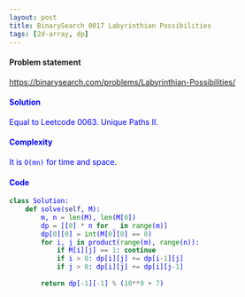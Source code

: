 ```yaml
---
layout: post
title: BinarySearch 0017 Labyrinthian Possibilities
tags: [2d-array, dp]
---
```


#### Problem statement

<a href="https://binarysearch.com/problems/Labyrinthian-Possibilities/"> <font color = blue>https://binarysearch.com/problems/Labyrinthian-Possibilities/

#### Solution
Equal to Leetcode 0063. Unique Paths II.

#### Complexity
It is `O(mn)` for time and space.

#### Code
```python
class Solution:
    def solve(self, M):
        m, n = len(M), len(M[0])
        dp = [[0] * n for _ in range(m)]
        dp[0][0] = int(M[0][0] == 0)
        for i, j in product(range(m), range(n)):
            if M[i][j] == 1: continue
            if i > 0: dp[i][j] += dp[i-1][j]
            if j > 0: dp[i][j] += dp[i][j-1]
                
        return dp[-1][-1] % (10**9 + 7)
```